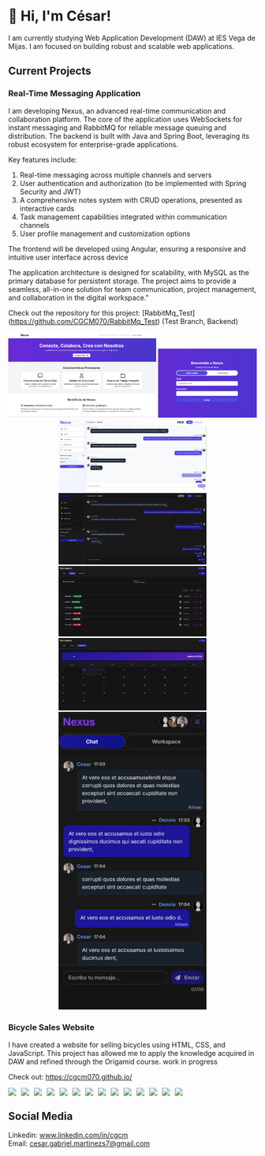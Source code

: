 # 👋 Hi, I'm César!
I am currently studying Web Application Development (DAW) at IES Vega de Mijas.
I am focused on building robust and scalable web applications.

## Current Projects

### Real-Time Messaging Application
I am developing Nexus, an advanced real-time communication and collaboration platform. The core of the application uses WebSockets for instant messaging and RabbitMQ for reliable message queuing and distribution. The backend is built with Java and Spring Boot, leveraging its robust ecosystem for enterprise-grade applications.

Key features include:

1. Real-time messaging across multiple channels and servers
2. User authentication and authorization (to be implemented with Spring Security and JWT)
3. A comprehensive notes system with CRUD operations, presented as interactive cards
4. Task management capabilities integrated within communication channels
5. User profile management and customization options


The frontend will be developed using Angular, ensuring a responsive and intuitive user interface across device

The application architecture is designed for scalability, with MySQL as the primary database for persistent storage. The project aims to provide a seamless, all-in-one solution for team communication, project management, and collaboration in the digital workspace."

Check out the repository for this project: [RabbitMq_Test] (https://github.com/CGCM070/RabbitMq_Test)  (Test Branch, Backend)

<p align="center">
  <img src="assets/landing.png" width="300">
  <img src="assets/login.png" width="200" >
  <img src="assets/dashboard.png" width="300">
  <img src="assets/dashboard-oscuro.png" width="300">
  <img src="assets/tareas.png" width="300">
  <img src="assets/calendario.png" width="300">
    <img src="assets/dashboard-movil.png" width="300">
</p>



### Bicycle Sales Website
I have created a website for selling bicycles using HTML, CSS, and JavaScript. This project has allowed me to apply the knowledge acquired in DAW and refined through the Origamid course. work in progress

Check out: https://cgcm070.github.io/

<div style="display: flex; flex-wrap: wrap; gap: 10px;">
    <img src="https://img.shields.io/badge/Java-ED8B00?style=for-the-badge&logo=java&logoColor=white">
    <img src="https://img.shields.io/badge/Spring_Boot-6DB33F?style=for-the-badge&logo=spring-boot&logoColor=white">
    <img src="https://img.shields.io/badge/MySQL-4479A1?style=for-the-badge&logo=mysql&logoColor=white">
    <img src="https://img.shields.io/badge/JavaScript-F7DF1E?style=for-the-badge&logo=javascript&logoColor=black">
    <img src="https://img.shields.io/badge/Docker-2496ED?style=for-the-badge&logo=docker&logoColor=white">
    <img src="https://img.shields.io/badge/JUnit-25A162?style=for-the-badge&logo=junit5&logoColor=white">
    <img src="https://img.shields.io/badge/HTML5-E34F26?style=for-the-badge&logo=html5&logoColor=white">
    <img src="https://img.shields.io/badge/CSS3-1572B6?style=for-the-badge&logo=css3&logoColor=white">
    <img src="https://img.shields.io/badge/Angular-19-6DB33F?style=for-the-badge&logo=angular&logoColor=white" />
    <img src="https://img.shields.io/badge/TypeScript-4C8BF6?style=for-the-badge&logo=typescript&logoColor=white" />
    <img src="https://img.shields.io/badge/Postman-Student%20Expert-FF6F61?style=for-the-badge&logo=postman" />
    <img src="https://img.shields.io/badge/IntelliJ-Plugin-000000?style=for-the-badge&logo=intellij" />
    <img src="https://img.shields.io/badge/VSCode-Code-007ACC?style=for-the-badge&logo=visualstudiocode" />
    <img src="https://img.shields.io/badge/Eclipse-IDE-FF0000?style=for-the-badge&logo=eclipse" />

</div>

## Social Media
Linkedin: www.linkedin.com/in/cgcm         
Email: cesar.gabriel.martinezs7@gmail.com





<!---
CGCM070/CGCM070 is a ✨ special ✨ repository because its `README.md` (this file) appears on your GitHub profile.
You can click the Preview link to take a look at your changes.
--->
